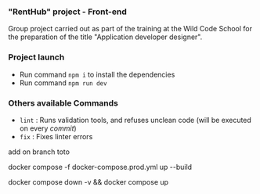 ### "RentHub" project - Front-end

Group project carried out as part of the training at the Wild Code School for the preparation of the title "Application developer designer".

### Project launch

- Run command `npm i` to install the dependencies
- Run command `npm run dev`

### Others available Commands

- `lint` : Runs validation tools, and refuses unclean code (will be executed on every _commit_)
- `fix` : Fixes linter errors

add on branch toto

docker compose -f docker-compose.prod.yml up --build

docker compose down -v && docker compose up
